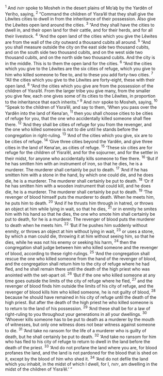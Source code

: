 <sup>1</sup> And יהוה spoke to Mosheh in the desert plains of Mo’aḇ by the Yardĕn of Yeriḥo, saying,
<sup>2</sup> “Command the children of Yisra’ĕl that they shall give the Lĕwites cities to dwell in from the inheritance of their possession. Also give the Lĕwites open land around the cities.
<sup>3</sup> “And they shall have the cities to dwell in, and their open land for their cattle, and for their herds, and for all their livestock.
<sup>4</sup> “And the open land of the cities which you give the Lĕwites are from the wall of the city outward a thousand cubits all around.
<sup>5</sup> “And you shall measure outside the city on the east side two thousand cubits, and on the south side two thousand cubits, and on the west side two thousand cubits, and on the north side two thousand cubits. And the city is in the middle. This is to them the open land for the cities.
<sup>6</sup> “And the cities which you give to the Lĕwites are the six cities of refuge, which you give to him who killed someone to flee to, and to these you add forty-two cities.
<sup>7</sup> “All the cities which you give to the Lĕwites are forty-eight, these with their open land.
<sup>8</sup> “And the cities which you give are from the possession of the children of Yisra’ĕl. From the larger tribe you give many, from the smaller you give few, each one gives some of its cities to the Lĕwites, in proportion to the inheritance that each inherits.”
<sup>9</sup> And יהוה spoke to Mosheh, saying,
<sup>10</sup> “Speak to the children of Yisra’ĕl, and say to them, ‘When you pass over the Yardĕn into the land of Kena‛an,
<sup>11</sup> then you shall choose cities to be cities of refuge for you, that the one who accidentally killed someone shall flee there.
<sup>12</sup> ‘And they shall be cities of refuge for you from the revenger, and the one who killed someone is not to die until he stands before the congregation in right-ruling.
<sup>13</sup> ‘And of the cities which you give, six are to be cities of refuge.
<sup>14</sup> ‘Give three cities beyond the Yardĕn, and give three cities in the land of Kena‛an, as cities of refuge.
<sup>15</sup> ‘These six cities are for refuge for the children of Yisra’ĕl, and for the sojourner, and for the settler in their midst, for anyone who accidentally kills someone to flee there.
<sup>16</sup> ‘But if he has smitten him with an instrument of iron, so that he dies, he is a murderer. The murderer shall certainly be put to death.
<sup>17</sup> ‘And if he has smitten him with a stone in the hand, by which one could die, and he does die, he is a murderer. The murderer shall certainly be put to death.
<sup>18</sup> ‘Or if he has smitten him with a wooden instrument that could kill, and he does die, he is a murderer. The murderer shall certainly be put to death.
<sup>19</sup> ‘The revenger of blood himself puts the murderer to death. When he meets him, he puts him to death.
<sup>20</sup> ‘And if he thrusts him through in hatred, or throws an object at him while lying in wait, so that he dies,
<sup>21</sup> or in enmity he smites him with his hand so that he dies, the one who smote him shall certainly be put to death, for he is a murderer. The revenger of blood puts the murderer to death when he meets him.
<sup>22</sup> ‘But if he pushes him suddenly without enmity, or throws an object at him without lying in wait,
<sup>23</sup> or uses a stone, by which a man could die, throwing it at him without seeing him, so that he dies, while he was not his enemy or seeking his harm,
<sup>24</sup> then the congregation shall judge between him who killed someone and the revenger of blood, according to these right-rulings.
<sup>25</sup> ‘And the congregation shall rescue the one who killed someone from the hand of the revenger of blood, and the congregation shall return him to the city of refuge where he had fled, and he shall remain there until the death of the high priest who was anointed with the set-apart oil.
<sup>26</sup> ‘But if the one who killed someone at any time goes outside the limits of the city of refuge where he fled,
<sup>27</sup> and the revenger of blood finds him outside the limits of his city of refuge, and the revenger of blood kills him who killed someone, he is not guilty of blood,
<sup>28</sup> because he should have remained in his city of refuge until the death of the high priest. But after the death of the high priest he who killed someone is to return to the land of his possession.
<sup>29</sup> ‘And these shall be for a law of right-ruling to you throughout your generations in all your dwellings.
<sup>30</sup> ‘Whoever kills someone has to be put to death as a murderer by the mouth of witnesses, but only one witness does not bear witness against someone to die.
<sup>31</sup> ‘And take no ransom for the life of a murderer who is guilty of death, but he shall certainly be put to death.
<sup>32</sup> ‘And take no ransom for him who has fled to his city of refuge to return to dwell in the land before the death of the priest.
<sup>33</sup> ‘And do not profane the land where you are, for blood profanes the land, and the land is not pardoned for the blood that is shed on it, except by the blood of him who shed it.
<sup>34</sup> ‘And do not defile the land which you inhabit, in the midst of which I dwell, for I, יהוה, am dwelling in the midst of the children of Yisra’ĕl.’ ”
